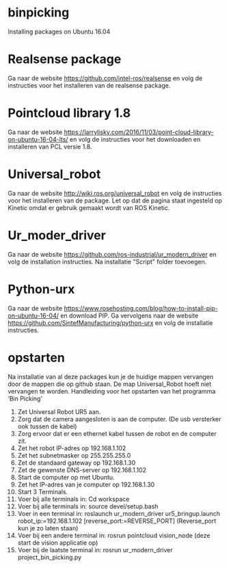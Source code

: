 # binpicking


Installing packages on Ubuntu 16.04

# Realsense package 
Ga naar de website https://github.com/intel-ros/realsense en volg de instructies voor het installeren van de realsense package.

# Pointcloud library 1.8 
Ga naar de website https://larrylisky.com/2016/11/03/point-cloud-library-on-ubuntu-16-04-lts/ en volg de instructies voor het downloaden en installeren van PCL versie 1.8.

# Universal_robot 
Ga naar de website http://wiki.ros.org/universal_robot en volg de instructies voor het installeren van de package. Let op dat de pagina staat ingesteld op Kinetic omdat er gebruik gemaakt wordt van ROS Kinetic.

# Ur_moder_driver 
Ga naar de website https://github.com/ros-industrial/ur_modern_driver en volg de installation instructies.
Na installatie "Script" folder toevoegen.

# Python-urx 
Ga naar de website https://www.rosehosting.com/blog/how-to-install-pip-on-ubuntu-16-04/ en download PIP. Ga vervolgens naar de website https://github.com/SintefManufacturing/python-urx en volg de installatie instructies.

# opstarten 
Na installatie van al deze packages kun je de huidige mappen vervangen door de mappen die op github staan. De map Universal_Robot hoeft niet vervangen te worden.
Handleiding voor het opstarten van het programma ‘Bin Picking' 

1. Zet Universal Robot UR5 aan.  
2. Zorg dat de camera aangesloten is aan de computer. (De usb versterker ook tussen de kabel) 
3. Zorg ervoor dat er een ethernet kabel tussen de robot en de computer zit. 
4. Zet het robot IP-adres op 192.168.1.102 
5. Zet het subnetmasker op 255.255.255.0 
6. Zet de standaard gateway op 192.168.1.30 
7. Zet de gewenste DNS-server op 192.168.1.102 
8. Start de computer op met Ubuntu. 
9. Zet het IP-adres van je computer op 192.168.1.30 
10. Start 3 Terminals. 
11. Voer bij alle terminals in: Cd workspace  
12. Voer bij alle terminals in: source devel/setup.bash 
13. Voer in een terminal in: roslaunch ur_modern_driver ur5_bringup.launch robot_ip:=192.168.1.102 [reverse_port:=REVERSE_PORT] (Reverse_port kun je zo laten staan) 
14. Voer bij een andere terminal in: rosrun pointcloud vision_node (deze start de vision applicatie op) 
15. Voer bij de laatste terminal in: rosrun ur_modern_driver project_bin_picking.py 

